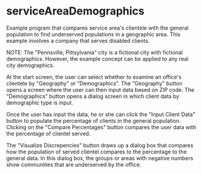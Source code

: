 # serviceAreaDemographics
Example program that compares service area's clientele with the general population to find underserved populations in a geographic area. This example involves a company that serves disabled clients.

NOTE: The "Pennsville, Pittsylvania" city is a fictional city with fictional demographics. However, the example concept can be applied to any real city demographics.

At the start screen, the user can select whether to examine an office's clientele by "Geography" or "Demographics". The "Geography" button opens a screen where the user can then input data based on ZIP code. The "Demographics" button opens a dialog screen in which client data by demographic type is input. 

Once the user has input the data, he or she can click the "Input Client Data" button to populate the percentage of clients in the general population. Clicking on the "Compare Percentages" button compares the user data with the percentage of clientel served. 

The "Visualize Discrepencies" button draws up a dialog box that compares how the population of served clientel compares to the percentage to the general data. In this dialog box, the groups or areas with negative numbers show communities that are underserved by the office.



